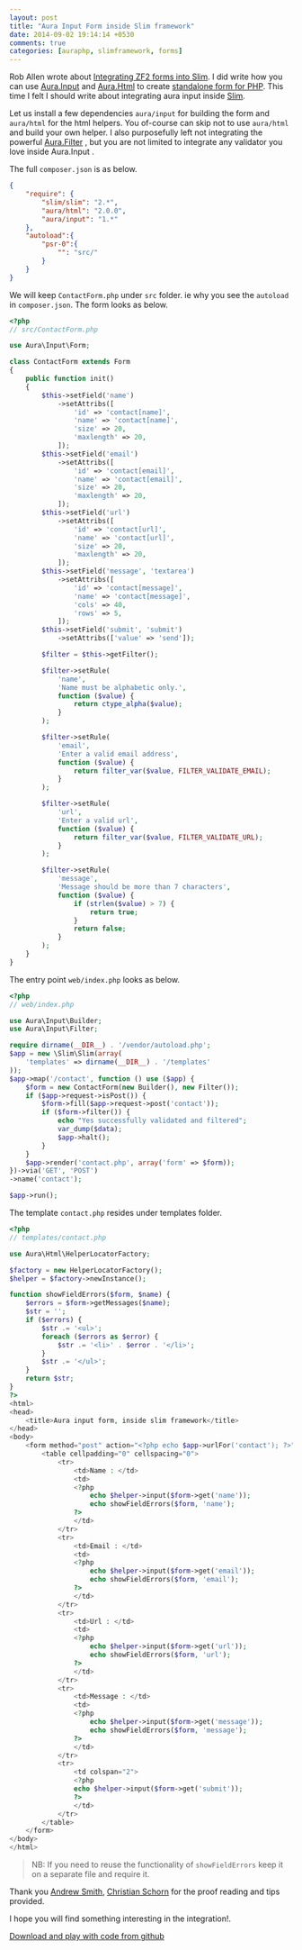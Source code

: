 ```yaml
---
layout: post
title: "Aura Input Form inside Slim framework"
date: 2014-09-02 19:14:14 +0530
comments: true
categories: [auraphp, slimframework, forms]
---
```


Rob Allen wrote about [Integrating ZF2 forms into Slim](http://akrabat.com/zend-framework-2/integrating-zf2-forms-into-slim/).
I did write how you can use [Aura.Input](https://github.com/auraphp/Aura.Input/tree/develop) and [Aura.Html](https://github.com/auraphp/Aura.Html) to create [standalone form for PHP](http://harikt.com/phpform/).
This time I felt I should write about integrating aura input inside [Slim](http://slimframework.com/).

Let us install a few dependencies `aura/input` for building the form and
`aura/html` for the html helpers. You of-course can skip not to use `aura/html`
and build your own helper. I also purposefully left not integrating the powerful 
[Aura.Filter](https://github.com/auraphp/Aura.Filter/tree/develop) , but you 
are not limited to integrate any validator you love inside Aura.Input .

The full `composer.json` is as below.

```json
{
    "require": {
        "slim/slim": "2.*",
        "aura/html": "2.0.0",
        "aura/input": "1.*"
    },
    "autoload":{
        "psr-0":{
            "": "src/"
        }
    }
}
```

We will keep `ContactForm.php` under `src` folder. ie why you see the
`autoload` in `composer.json`. The form looks as below.

```php
<?php
// src/ContactForm.php

use Aura\Input\Form;

class ContactForm extends Form
{
    public function init()
    {
        $this->setField('name')
            ->setAttribs([
                'id' => 'contact[name]',
                'name' => 'contact[name]',
                'size' => 20,
                'maxlength' => 20,
            ]);
        $this->setField('email')
            ->setAttribs([
                'id' => 'contact[email]',
                'name' => 'contact[email]',
                'size' => 20,
                'maxlength' => 20,
            ]);
        $this->setField('url')
            ->setAttribs([
                'id' => 'contact[url]',
                'name' => 'contact[url]',
                'size' => 20,
                'maxlength' => 20,
            ]);
        $this->setField('message', 'textarea')
            ->setAttribs([
                'id' => 'contact[message]',
                'name' => 'contact[message]',
                'cols' => 40,
                'rows' => 5,
            ]);
        $this->setField('submit', 'submit')
            ->setAttribs(['value' => 'send']);

        $filter = $this->getFilter();

        $filter->setRule(
            'name',
            'Name must be alphabetic only.',
            function ($value) {
                return ctype_alpha($value);
            }
        );

        $filter->setRule(
            'email',
            'Enter a valid email address',
            function ($value) {
                return filter_var($value, FILTER_VALIDATE_EMAIL);
            }
        );

        $filter->setRule(
            'url',
            'Enter a valid url',
            function ($value) {
                return filter_var($value, FILTER_VALIDATE_URL);
            }
        );

        $filter->setRule(
            'message',
            'Message should be more than 7 characters',
            function ($value) {
                if (strlen($value) > 7) {
                    return true;
                }
                return false;
            }
        );
    }
}
```

The entry point `web/index.php` looks as below.

```php
<?php
// web/index.php

use Aura\Input\Builder;
use Aura\Input\Filter;

require dirname(__DIR__) . '/vendor/autoload.php';
$app = new \Slim\Slim(array(
    'templates' => dirname(__DIR__) . '/templates'
));
$app->map('/contact', function () use ($app) {
    $form = new ContactForm(new Builder(), new Filter());
    if ($app->request->isPost()) {
        $form->fill($app->request->post('contact'));
        if ($form->filter()) {
            echo "Yes successfully validated and filtered";
            var_dump($data);
            $app->halt();
        }
    }
    $app->render('contact.php', array('form' => $form));
})->via('GET', 'POST')
->name('contact');

$app->run();
```

The template `contact.php` resides under templates folder.

```php
<?php
// templates/contact.php

use Aura\Html\HelperLocatorFactory;

$factory = new HelperLocatorFactory();
$helper = $factory->newInstance();

function showFieldErrors($form, $name) {
    $errors = $form->getMessages($name);
    $str = '';
    if ($errors) {
        $str .= '<ul>';
        foreach ($errors as $error) {
            $str .= '<li>' . $error . '</li>';
        }
        $str .= '</ul>';
    }
    return $str;
}
?>
<html>
<head>
    <title>Aura input form, inside slim framework</title>
</head>
<body>
    <form method="post" action="<?php echo $app->urlFor('contact'); ?>" enctype="multipart/form-data" >
        <table cellpadding="0" cellspacing="0">
            <tr>
                <td>Name : </td>
                <td>
                <?php
                    echo $helper->input($form->get('name'));
                    echo showFieldErrors($form, 'name');
                ?>
                </td>
            </tr>
            <tr>
                <td>Email : </td>
                <td>
                <?php
                    echo $helper->input($form->get('email'));
                    echo showFieldErrors($form, 'email');
                ?>
                </td>
            </tr>
            <tr>
                <td>Url : </td>
                <td>
                <?php
                    echo $helper->input($form->get('url'));
                    echo showFieldErrors($form, 'url');
                ?>
                </td>
            </tr>
            <tr>
                <td>Message : </td>
                <td>
                <?php
                    echo $helper->input($form->get('message'));
                    echo showFieldErrors($form, 'message');
                ?>
                </td>
            </tr>
            <tr>
                <td colspan="2">
                <?php
                echo $helper->input($form->get('submit'));
                ?>
                </td>
            </tr>
        </table>
    </form>
</body>
</html>
```

> NB: If you need to reuse the functionality of `showFieldErrors` keep it on a separate file and require it.

Thank you [Andrew Smith](https://twitter.com/silentworks), [Christian Schorn](https://twitter.com/cschorn) for the proof reading and tips provided. 

I hope you will find something interesting in the integration!.

[Download and play with code from github](https://github.com/harikt/slim-aura-form)
